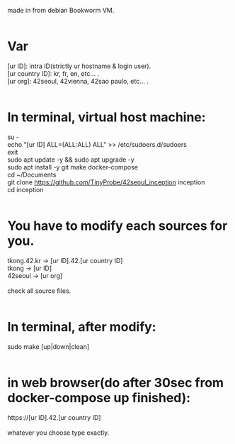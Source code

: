 made in from debian Bookworm VM.<br>
<br>
# Var
[ur ID]: intra ID(strictly ur hostname & login user).<br>
[ur country ID]: kr, fr, en, etc... .<br>
[ur org]: 42seoul, 42vienna, 42sao paulo, etc... .<br>
<br>
# In terminal, virtual host machine:<br>
su -<br>
echo "[ur ID] ALL=(ALL:ALL) ALL" >> /etc/sudoers.d/sudoers<br>
exit<br>
sudo apt update -y && sudo apt upgrade -y<br>
sudo apt install -y git make docker-compose<br>
cd ~/Documents<br>
git clone https://github.com/TinyProbe/42seoul_inception inception<br>
cd inception<br>
<br>
# You have to modify each sources for you.<br>
tkong.42.kr -> [ur ID].42.[ur country ID]<br>
tkong -> [ur ID]<br>
42seoul -> [ur org]<br>
<br>
check all source files.<br>
<br>
# In terminal, after modify:<br>
sudo make [up|down|clean]<br>
<br>
# in web browser(do after 30sec from docker-compose up finished):<br>
https://[ur ID].42.[ur country ID]<br>
<br>
whatever you choose type exactly.<br>
